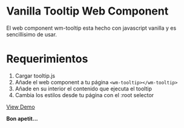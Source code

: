 # Vanilla Tooltip Web Component

El web component wm-tooltip esta hecho con javascript vanilla y es sencillisimo de usar.

# Requerimientos

1. Cargar tooltip.js
2. Añade el web component a tu página `<wm-tooltip></wm-tooltip>`
3. Añade en su interior el contenido que ejecuta el tooltip
4. Cambia los estilos desde tu página con el :root selector

[View Demo](https://nandawtek.github.io/wm-tooltip/)

**Bon apetit...**
